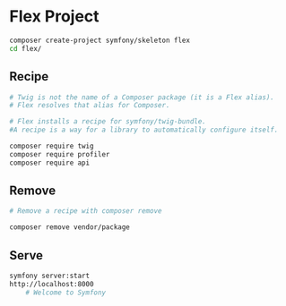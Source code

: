 # Flex Project

~~~sh
composer create-project symfony/skeleton flex
cd flex/
~~~

## Recipe

~~~sh
# Twig is not the name of a Composer package (it is a Flex alias).  
# Flex resolves that alias for Composer.  

# Flex installs a recipe for symfony/twig-bundle.  
#A recipe is a way for a library to automatically configure itself.  

composer require twig
composer require profiler
composer require api
~~~

## Remove

~~~sh
# Remove a recipe with composer remove

composer remove vendor/package
~~~

## Serve

~~~sh
symfony server:start
http://localhost:8000       
    # Welcome to Symfony
~~~